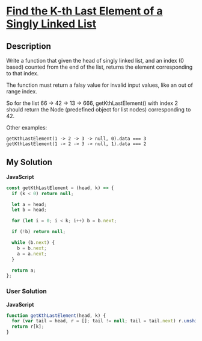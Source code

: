 # [Find the K-th Last Element of a Singly Linked List](https://www.codewars.com/kata/5810d8ce2956d78698000032)

## Description

Write a function that given the head of singly linked list, and an index (0 based) counted from the end of the list, returns the element corresponding to that index.

The function must return a falsy value for invalid input values, like an out of range index.

So for the list 66 -> 42 -> 13 -> 666, getKthLastElement() with index 2 should return the Node (predefined object for list nodes) corresponding to 42.

Other examples:

```
getKthLastElement(1 -> 2 -> 3 -> null, 0).data === 3
getKthLastElement(1 -> 2 -> 3 -> null, 1).data === 2
```

## My Solution

**JavaScript**

```js
const getKthLastElement = (head, k) => {
  if (k < 0) return null;

  let a = head;
  let b = head;

  for (let i = 0; i < k; i++) b = b.next;

  if (!b) return null;

  while (b.next) {
    b = b.next;
    a = a.next;
  }

  return a;
};
```

### User Solution

**JavaScript**

```js
function getKthLastElement(head, k) {
  for (var tail = head, r = []; tail != null; tail = tail.next) r.unshift(tail);
  return r[k];
}
```
